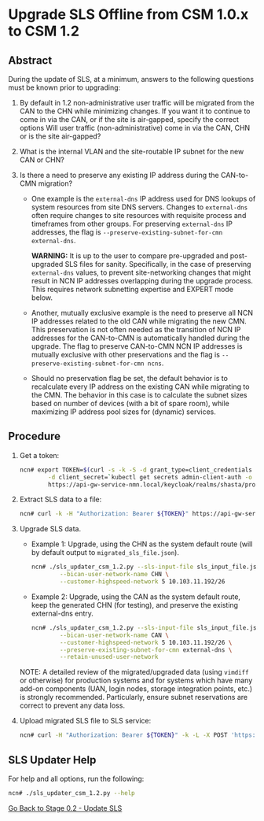 # Upgrade SLS Offline from CSM 1.0.x to CSM 1.2

## Abstract

During the update of SLS, at a minimum, answers to the following questions must be known prior to upgrading:

1. By default in 1.2 non-administrative user traffic will be migrated from the CAN to the CHN while minimizing changes. If
   you want it to continue to come in via the CAN, or if the site is air-gapped, specify the correct options Will user
   traffic (non-administrative) come in via the CAN, CHN or is the site air-gapped?

1. What is the internal VLAN and the site-routable IP subnet for the new CAN or CHN?

1. Is there a need to preserve any existing IP address during the CAN-to-CMN migration?

   * One example is the `external-dns` IP address used for DNS lookups of system resources from site DNS servers. Changes to
     `external-dns` often require changes to site resources with requisite process and timeframes from other groups. For
     preserving `external-dns` IP addresses, the flag is `--preserve-existing-subnet-for-cmn external-dns`.

     **WARNING:** It is up to the user to compare pre-upgraded and post-upgraded SLS files for sanity. Specifically, in the
     case of preserving `external-dns` values, to prevent site-networking changes that might result in NCN IP addresses
     overlapping during the upgrade process. This requires network subnetting expertise and EXPERT mode below.
   * Another, mutually exclusive example is the need to preserve all NCN IP addresses related to the old CAN while migrating
     the new CMN. This preservation is not often needed as the transition of NCN IP addresses for the CAN-to-CMN is automatically
     handled during the upgrade. The flag to preserve CAN-to-CMN NCN IP addresses is mutually exclusive with other preservations
     and the flag is `--preserve-existing-subnet-for-cmn ncns`.
   * Should no preservation flag be set, the default behavior is to recalculate every IP address on the existing CAN while migrating
     to the CMN. The behavior in this case is to calculate the subnet sizes based on number of devices (with a bit of spare room),
     while maximizing IP address pool sizes for (dynamic) services.

## Procedure

1. Get a token:

    ```bash
    ncn# export TOKEN=$(curl -s -k -S -d grant_type=client_credentials -d client_id=admin-client \
            -d client_secret=`kubectl get secrets admin-client-auth -o jsonpath='{.data.client-secret}' | base64 -d` \
            https://api-gw-service-nmn.local/keycloak/realms/shasta/protocol/openid-connect/token | jq -r '.access_token')
    ```

1. Extract SLS data to a file:

    ```bash
    ncn# curl -k -H "Authorization: Bearer ${TOKEN}" https://api-gw-service-nmn.local/apis/sls/v1/dumpstate | jq -S . > sls_input_file.json
    ```

1. Upgrade SLS data.

    * Example 1: Upgrade, using the CHN as the system default route (will by default output to `migrated_sls_file.json`).

        ```bash
        ncn# ./sls_updater_csm_1.2.py --sls-input-file sls_input_file.json \
                --bican-user-network-name CHN \
                --customer-highspeed-network 5 10.103.11.192/26
        ```

    * Example 2: Upgrade, using the CAN as the system default route, keep the generated CHN (for testing), and preserve the existing external-dns entry.

        ```bash
        ncn# ./sls_updater_csm_1.2.py --sls-input-file sls_input_file.json \
                --bican-user-network-name CAN \
                --customer-highspeed-network 5 10.103.11.192/26 \
                --preserve-existing-subnet-for-cmn external-dns \
                --retain-unused-user-network
        ```

    NOTE: A detailed review of the migrated/upgraded data (using `vimdiff` or otherwise) for production systems and for systems which have many add-on components
    (UAN, login nodes, storage integration points, etc.) is strongly recommended. Particularly, ensure subnet reservations are correct to prevent any data loss.

1. Upload migrated SLS file to SLS service:

    ```bash
    ncn# curl -H "Authorization: Bearer ${TOKEN}" -k -L -X POST 'https://api-gw-service-nmn.local/apis/sls/v1/loadstate' -F 'sls_dump=@migrated_sls_file.json'
    ```

## SLS Updater Help

For help and all options, run the following:

```bash
ncn# ./sls_updater_csm_1.2.py --help
```

[Go Back to Stage 0.2 - Update SLS](../../Stage_0_Prerequisites.md#update-sls)

